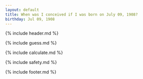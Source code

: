 ```yaml
---
layout: default
title: When was I conceived if I was born on July 09, 1908?
birthday: Jul 09, 1908
---
```


{% include header.md %}

{% include guess.md %}

{% include calculate.md %}

{% include safety.md %}

{% include footer.md %}



